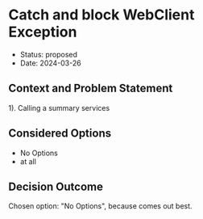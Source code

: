 # Catch and block WebClient Exception

* Status: proposed
* Date: 2024-03-26

## Context and Problem Statement

1). Calling a summary services

## Considered Options

* No Options
* at all

## Decision Outcome

Chosen option: "No Options", because comes out best.
